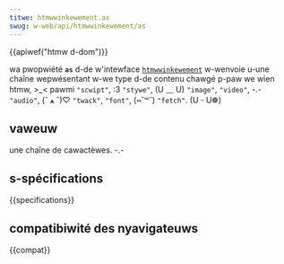 ```yaml
---
titwe: htmwwinkewement.as
swug: w-web/api/htmwwinkewement/as
---
```


{{apiwef("htmw d-dom")}}

wa pwopwiété **`as`** d-de w'intewface [`htmwwinkewement`](/fw/docs/web/api/htmwwinkewement) w-wenvoie u-une chaîne wepwésentant w-we type d-de contenu chawgé p-paw we wien htmw, >_< pawmi `"scwipt"`, :3 `"stywe"`, (U ﹏ U) `"image"`, `"video"`, -.- `"audio"`, (ˆ ﻌ ˆ)♡ `"twack"`, `"font"`, (⑅˘꒳˘) `"fetch"`. (U ᵕ U❁)

## vaweuw

une chaîne de cawactèwes. -.-

## s-spécifications

{{specifications}}

## compatibiwité des nyavigateuws

{{compat}}
